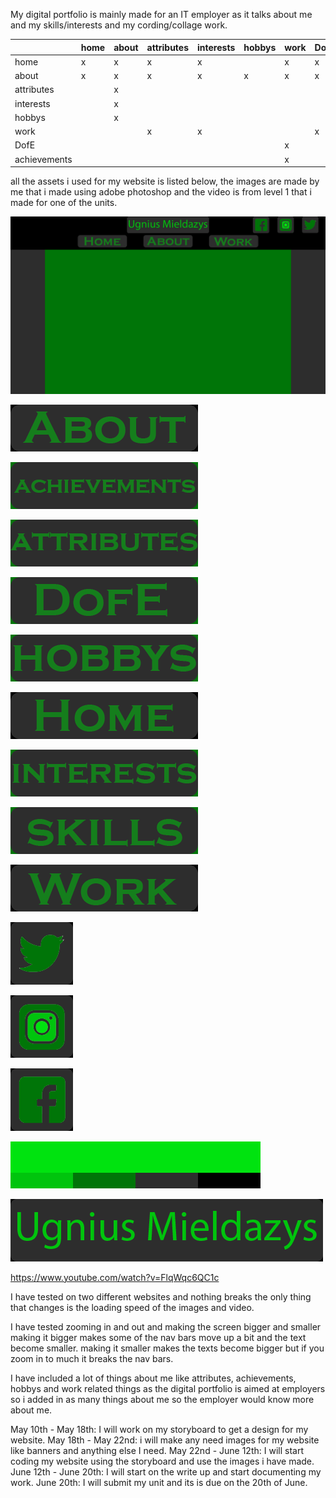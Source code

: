 My digital portfolio is mainly made for an IT employer as it talks about me and my skills/interests and my cording/collage work.


|              | home | about | attributes | interests | hobbys | work | DofE | achievements |
|--------------|------|-------|------------|-----------|--------|------|------|--------------|
| home         | x    | x     | x          | x         |        | x    | x    | x            |
| about        | x    | x     | x          | x         | x      | x    | x    | x            |
| attributes   |      | x     |            |           |        |      |      |              |
| interests    |      | x     |            |           |        |      |      |              |
| hobbys       |      | x     |            |           |        |      |      |              |
| work         |      |       | x          | x         |        |      | x    | x            |
| DofE         |      |       |            |           |        | x    |      |              |
| achievements |      |       |            |           |        | x    |      |              |

all the assets i used for my website is listed below, the images are made by me that i made using adobe photoshop and the video is from level 1 that i made for one of the units.

![storyboard](../../src/img/storyboard.png)

![navigation](../../src/img/about.png)

![navigation](../../src/img/achievements.png)

![navigation](../../src/img/attributes.png)

![navigation](../../src/img/DofE.png)

![navigation](../../src/img/hobbys.png)

![navigation](../../src/img/home.png)

![navigation](../../src/img/interests.png)

![navigation](../../src/img/skills.png)

![navigation](../../src/img/work.png)

![navigation](../../src/img/twitter.png)

![navigation](../../src/img/instagram.png)

![navigation](../../src/img/facebook.png)

![navigation](../../src/img/colour%20scheme.png)

![navigation](../../src/img/name.png)

https://www.youtube.com/watch?v=FlqWqc6QC1c



I have tested on two different websites and nothing breaks the only thing that changes is the loading speed of the images and video.

I have tested zooming in and out and making the screen bigger and smaller making it bigger makes some of the nav bars move up a bit and the text become smaller. making it smaller makes the texts become bigger but if you zoom in to much it breaks the nav bars.



I have included a lot of things about me like attributes, achievements, hobbys and work related things as the digital portfolio is aimed at employers so i added in as many things about me so the employer would know more about me.



May 10th - May 18th: I will work on my storyboard to get a design for my website.
May 18th - May 22nd: i will make any need images for my website like banners and anything else I need.
May 22nd - June 12th: I will start coding my website using the storyboard and use the images i have made.
June 12th - June 20th: I will start on the write up and start documenting my work.
June 20th: I will submit my unit and its is due on the 20th of June.